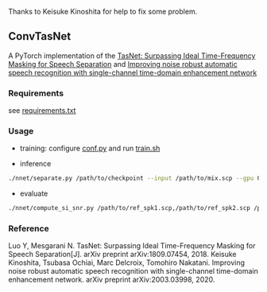 Thanks to Keisuke Kinoshita for help to fix some problem.

## ConvTasNet

A PyTorch implementation of the [TasNet: Surpassing Ideal Time-Frequency Masking for Speech Separation](https://arxiv.org/abs/1809.07454)
 and [Improving noise robust automatic speech recognition with single-channel time-domain enhancement network](https://arxiv.org/abs/2003.03998)

### Requirements

see [requirements.txt](requirements.txt)

### Usage

* training: configure [conf.py](nnet/conf.py) and run [train.sh](train.sh)

* inference
```bash
./nnet/separate.py /path/to/checkpoint --input /path/to/mix.scp --gpu 0 > separate.log 2>&1 &
```

* evaluate
```bash
./nnet/compute_si_snr.py /path/to/ref_spk1.scp,/path/to/ref_spk2.scp /path/to/inf_spk1.scp,/path/to/inf_spk2.scp
```

### Reference

Luo Y, Mesgarani N. TasNet: Surpassing Ideal Time-Frequency Masking for Speech Separation[J]. arXiv preprint arXiv:1809.07454, 2018.
Keisuke Kinoshita, Tsubasa Ochiai, Marc Delcroix, Tomohiro Nakatani. Improving noise robust automatic speech recognition with single-channel time-domain enhancement network. arXiv preprint arXiv:2003.03998, 2020.

